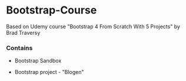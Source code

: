 # Bootstrap-Course
Based on Udemy course "Bootstrap 4 From Scratch With 5 Projects" by Brad Traversy

<h3>Contains</h3>

<ul>
  <li>
    <p>Bootstrap Sandbox</p>
  </li>
  <li>
    <p>Bootstrap project - "Blogen"</p>
  </li>
</ul>

